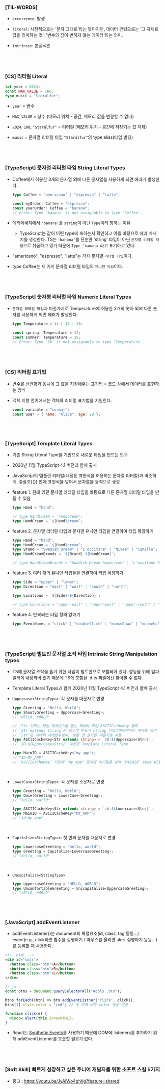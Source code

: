 ### [TIL-WORDS]

- `occurrence`: 발생

- `literal`: 사전적으로는 '문자 그대로'라는 뜻이지만, 데이터 관련으로는 '그 자체로 값을 의미하는 것', '변수의 값이 변하지 않는 데이터'라는 의미.

- `intrinsic`: 본질적인

## <br />

### [CS] 리터럴 Literal

```ts
let year = 2024;
const MAX_VALUE = 100;
type music = "Starálfur";
```

- `year` = 변수

- `MAX_VALUE` = 상수 (메모리 위치 - 공간, 메모리 값을 변경할 수 없다)

- `2024`, `100`, `"Starálfur"` = 리터럴 (메모리 위치 - 공간에 저장되는 값 자체)

- `music` = 문자열 리터럴 타입 `"Starálfur"`의 type alias(타입 별칭)

## <br />

### [TypeScript] 문자열 리터럴 타입 String Literal Types

- Coffee에서 허용한 3개의 문자열 외에 다른 문자열을 사용하게 되면 에러가 발생한다.

  ```ts
  type Coffee = "americano" | "espresso" | "latte";

  const myOrder: Coffee = "espresso";
  const yourOrder: Coffee = "banana";
  // Error: Type 'banana' is not assignable to type 'Coffee'.
  ```

- 에러메세지에서 `'banana'`를 `string`이 아닌 `Type`이라 칭하는 이유

  - TypeScript는 값이 어떤 type에 속하는지 확인하고 이를 바탕으로 에러 메세지를 생성한다. TS는 `'banana'`를 단순한 'string' 타입이 아닌 `문자열 리터럴 타입`으로 취급하고 있기 때문에 `Type 'banana'`라고 표기하고 있다.

- "americano", "espresso", "latte"는 각자 문자열 `리터럴 타입`이다.

- type Coffee는 세 가지 문자열 리터럴 타입의 `유니언 타입`이다.

## <br />

### [TypeScript] 숫자형 리터럴 타입 Numeric Literal Types

- `문자열 리터럴 타입`과 마찬가지로 Temperature에 허용한 3개의 숫자 외에 다른 숫자를 사용하게 되면 에러가 발생한다.

  ```ts
  type Temperature = 14 | 17 | 28;

  const spring: Temperature = 14;
  const summer: Temperature = 30;
  // Error: Type '30' is not assignable to type 'Temperature'.
  ```

## <br />

### [CS] 리터럴 표기법

- 변수를 선언함과 동시에 그 값을 지정해주는 표기법 = 코드 상에서 데이터를 표현하는 방식
- 객체 지향 언어에서는 객체의 리터럴 표기법을 지원한다.

  ```js
  const variable = "normal";
  const user = { name: "Alice", age: 29 };
  ```

## <br />

### [TypeScript] Template Literal Types

- 기존 String Literal Type을 기반으로 새로운 타입을 만드는 도구

- 2020년 11월 TypeScript 4.1 버전과 함께 출시

- JavaScript의 템플릿 리터럴(내장된 표현식을 허용하는 문자열 리터럴)과 비슷하게, 중괄호({}) 안에 표현식을 넣어서 문자열을 동적으로 생성

- feature 1. 원래 있던 문자열 리터럴 타입을 바탕으로 다른 문자열 리터럴 타입을 만들 수 있음

  ```ts
  type Hand = "hand";

  // type HandCream = 'handcream';
  type HandCream = `${Hand}cream`;
  ```

- feature 2. 문자열 리터럴 타입과 문자열 유니언 타입을 연결하여 타입 확장하기

  ```ts
  type Hand = "hand";
  type HandCream = `${Hand}cream`;
  type Brand = "Swedish Dream" | "L'occitane" | "Nivea" | "Camille";
  type HandCreamBrands = `${Brand} ${HandCream}`;

  // type HandCreamBrands = "Swedish Dream handcream" | "L'occitane handcream" | "Nivea handcream" | "Camille handcream"
  ```

- feature 3. 여러 개의 유니언 타입들을 연결하여 타입 확장하기

  ```ts
  type Side = "upper" | "lower";
  type Direction = "east" | "west" | "south" | "north";

  type Locations = `${Side}-${Direction}`;

  // type Locations = "upper-east" | "upper-west" | "upper-south" | "upper-north" | "lower-east" | "lower-west" | "lower-south" | "lower-north"
  ```

- feature 4. 반복되는 타입 정의 없애기

  ```ts
  type EventNames = "click" | "doubleClick" | "mouseDown" | "mouseUp";
  ```

## <br />

### [TypeScript] 빌트인 문자열 조작 타입 Intrinsic String Manipulation types

- TS에 문자열 조작을 돕기 위한 타입이 빌트인으로 포함되어 있다. 성능을 위해 컴파일러에 내장되어 있기 때문에 TS에 포함된 .d.ts 파일에선 찾아볼 수 없다.
- Template Literal Types과 함께 2020년 11월 TypeScript 4.1 버전과 함께 출시
- `Uppercase<StringType>`: 각 문자를 대문자로 변경

  ```ts
  type Greeting = "Hello, World";
  type ShoutyGreeting = Uppercase<Greeting>;
  // "HELLO, WORLD"
  ```

  ```ts
  // `Str`이라는 타입 매개변수를 받는 제네릭 타입 ASCIICacheKey 정의
  // `Str extends string`은 Str이 반드시 string 타입이어야한다는 제약을 의미
  // `Str`은 제네릭 매개변수로써, 보통 첫 글자를 대문자로 사용
  type ASCIICacheKey<Str extends string> = `ID-${Uppercase<Str>}`;
  // `ID-${Uppercase<Str>}` 부분은 Template Literal Type

  type MainID = ASCIICacheKey<"my_app">;
  // "ID-MY_APP"
  // `ASCIICacheKey` 타입에 "my_app" 문자열 리터럴을 넣어 `MainId` type alias를 생성
  ```

  <br/>

- `LowerCase<StringType>`: 각 문자를 소문자로 변경

  ```ts
  type Greeting = "Hello, World";
  type QuietGreeting = LowerCase<Greeting>;
  // "hello, world"
  ```

  ```ts
  type ASCIICacheKey<Str extends string> = `id-${Lowercase<Str>}`;
  type MainID = ASCIICacheKey<"MY_APP">;
  // "id-my_app"
  ```

  <br/>

- `Capitalize<StringType>`: 첫 번째 문자를 대문자로 변경

  ```ts
  type LowercaseGreeting = "hello, world";
  type Greeting = Capitalize<LowercaseGreeting>;
  // "Hello, world"
  ```

  <br/>

- `Uncapitalize<StringType>`
  ```ts
  type UppercaseGreeting = "HELLO, WORLD";
  type UncomfortableGreeting = Unccapitalize<UppercaseGreeting>;
  // "hELLO, WORLD"
  ```

## <br />

### [JavaScript] addEventListener

- addEventListener()는 document의 특정요소(id, class, tag 등등...) event(e.g., click하면 함수를 실행하기 / 마우스를 올리면 alert 실행하기 등등...)를 등록할 때 사용한다.

```html
<!-- html -->
<div id="cols">
  <button class="btn">A</button>
  <button class="btn">B</button>
  <button class="btn">C</button>
</div>
```

```js
// js
const btns = document.querySelectorAll("#cols .btn");

btns.forEach((btn) => btn.addEventListner("click", click));
btns[1].style.color = "red"; // 두 번째 버튼 color 색상 변경

function click(e) {
  window.alert(this.innerHTML);
}
```

- React는 [Synthetic Events](../2406/240611.md#react-synthetic-event)를 사용하기 때문에 DOM에 listeners를 추가하기 위해 addEventListener를 호출할 필요가 없다.

## <br />

### [Soft Skill] 빠르게 성장하고 싶은 주니어 개발자를 위한 소프트 스킬 5가지

- 링크 : https://youtu.be/JyAiWo4ghVg?feature=shared
